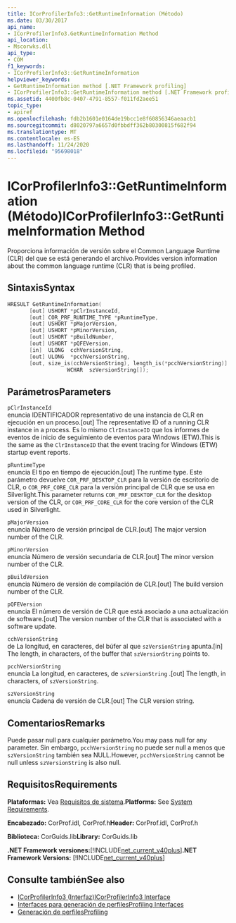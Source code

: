 ```yaml
---
title: ICorProfilerInfo3::GetRuntimeInformation (Método)
ms.date: 03/30/2017
api_name:
- ICorProfilerInfo3.GetRuntimeInformation Method
api_location:
- Mscorwks.dll
api_type:
- COM
f1_keywords:
- ICorProfilerInfo3::GetRuntimeInformation
helpviewer_keywords:
- GetRuntimeInformation method [.NET Framework profiling]
- ICorProfilerInfo3::GetRuntimeInformation method [.NET Framework profiling]
ms.assetid: 4400fb8c-0407-4791-8557-f011fd2aee51
topic_type:
- apiref
ms.openlocfilehash: fdb2b1601e0164de19bcc1e8f60856346aeaacb1
ms.sourcegitcommit: d8020797a6657d0fbbdff362b80300815f682f94
ms.translationtype: MT
ms.contentlocale: es-ES
ms.lasthandoff: 11/24/2020
ms.locfileid: "95698018"
---
```

# <a name="icorprofilerinfo3getruntimeinformation-method"></a><span data-ttu-id="315fb-102">ICorProfilerInfo3::GetRuntimeInformation (Método)</span><span class="sxs-lookup"><span data-stu-id="315fb-102">ICorProfilerInfo3::GetRuntimeInformation Method</span></span>

<span data-ttu-id="315fb-103">Proporciona información de versión sobre el Common Language Runtime (CLR) del que se está generando el archivo.</span><span class="sxs-lookup"><span data-stu-id="315fb-103">Provides version information about the common language runtime (CLR) that is being profiled.</span></span>  
  
## <a name="syntax"></a><span data-ttu-id="315fb-104">Sintaxis</span><span class="sxs-lookup"><span data-stu-id="315fb-104">Syntax</span></span>  
  
```cpp  
HRESULT GetRuntimeInformation(  
       [out] USHORT *pClrInstanceId,  
       [out] COR_PRF_RUNTIME_TYPE *pRuntimeType,  
       [out] USHORT *pMajorVersion,  
       [out] USHORT *pMinorVersion,  
       [out] USHORT *pBuildNumber,  
       [out] USHORT *pQFEVersion,  
       [in]  ULONG  cchVersionString,  
       [out] ULONG  *pcchVersionString,  
       [out, size_is(cchVersionString), length_is(*pcchVersionString)]  
                   WCHAR  szVersionString[]);  
```  
  
## <a name="parameters"></a><span data-ttu-id="315fb-105">Parámetros</span><span class="sxs-lookup"><span data-stu-id="315fb-105">Parameters</span></span>  

 `pClrInstanceId`  
 <span data-ttu-id="315fb-106">enuncia IDENTIFICADOR representativo de una instancia de CLR en ejecución en un proceso.</span><span class="sxs-lookup"><span data-stu-id="315fb-106">[out] The representative ID of a running CLR instance in a process.</span></span> <span data-ttu-id="315fb-107">Es lo mismo `ClrInstanceID` que los informes de eventos de inicio de seguimiento de eventos para Windows (ETW).</span><span class="sxs-lookup"><span data-stu-id="315fb-107">This is the same as the `ClrInstanceID` that the event tracing for Windows (ETW) startup event reports.</span></span>  
  
 `pRuntimeType`  
 <span data-ttu-id="315fb-108">enuncia El tipo en tiempo de ejecución.</span><span class="sxs-lookup"><span data-stu-id="315fb-108">[out] The runtime type.</span></span> <span data-ttu-id="315fb-109">Este parámetro devuelve `COR_PRF_DESKTOP_CLR` para la versión de escritorio de CLR, o `COR_PRF_CORE_CLR` para la versión principal de CLR que se usa en Silverlight.</span><span class="sxs-lookup"><span data-stu-id="315fb-109">This parameter returns `COR_PRF_DESKTOP_CLR` for the desktop version of the CLR, or `COR_PRF_CORE_CLR` for the core version of the CLR used in Silverlight.</span></span>  
  
 `pMajorVersion`  
 <span data-ttu-id="315fb-110">enuncia Número de versión principal de CLR.</span><span class="sxs-lookup"><span data-stu-id="315fb-110">[out] The major version number of the CLR.</span></span>  
  
 `pMinorVersion`  
 <span data-ttu-id="315fb-111">enuncia Número de versión secundaria de CLR.</span><span class="sxs-lookup"><span data-stu-id="315fb-111">[out] The minor version number of the CLR.</span></span>  
  
 `pBuildVersion`  
 <span data-ttu-id="315fb-112">enuncia Número de versión de compilación de CLR.</span><span class="sxs-lookup"><span data-stu-id="315fb-112">[out] The build version number of the CLR.</span></span>  
  
 `pQFEVersion`  
 <span data-ttu-id="315fb-113">enuncia El número de versión de CLR que está asociado a una actualización de software.</span><span class="sxs-lookup"><span data-stu-id="315fb-113">[out] The version number of the CLR that is associated with a software update.</span></span>  
  
 `cchVersionString`  
 <span data-ttu-id="315fb-114">de La longitud, en caracteres, del búfer al que `szVersionString` apunta.</span><span class="sxs-lookup"><span data-stu-id="315fb-114">[in] The length, in characters, of the buffer that `szVersionString` points to.</span></span>  
  
 `pcchVersionString`  
 <span data-ttu-id="315fb-115">enuncia La longitud, en caracteres, de `szVersionString` .</span><span class="sxs-lookup"><span data-stu-id="315fb-115">[out] The length, in characters, of `szVersionString`.</span></span>  
  
 `szVersionString`  
 <span data-ttu-id="315fb-116">enuncia Cadena de versión de CLR.</span><span class="sxs-lookup"><span data-stu-id="315fb-116">[out] The CLR version string.</span></span>  
  
## <a name="remarks"></a><span data-ttu-id="315fb-117">Comentarios</span><span class="sxs-lookup"><span data-stu-id="315fb-117">Remarks</span></span>  

 <span data-ttu-id="315fb-118">Puede pasar null para cualquier parámetro.</span><span class="sxs-lookup"><span data-stu-id="315fb-118">You may pass null for any parameter.</span></span> <span data-ttu-id="315fb-119">Sin embargo, `pcchVersionString` no puede ser null a menos que `szVersionString` también sea NULL.</span><span class="sxs-lookup"><span data-stu-id="315fb-119">However, `pcchVersionString` cannot be null unless `szVersionString` is also null.</span></span>  
  
## <a name="requirements"></a><span data-ttu-id="315fb-120">Requisitos</span><span class="sxs-lookup"><span data-stu-id="315fb-120">Requirements</span></span>  

 <span data-ttu-id="315fb-121">**Plataformas:** Vea [Requisitos de sistema](../../get-started/system-requirements.md).</span><span class="sxs-lookup"><span data-stu-id="315fb-121">**Platforms:** See [System Requirements](../../get-started/system-requirements.md).</span></span>  
  
 <span data-ttu-id="315fb-122">**Encabezado:** CorProf.idl, CorProf.h</span><span class="sxs-lookup"><span data-stu-id="315fb-122">**Header:** CorProf.idl, CorProf.h</span></span>  
  
 <span data-ttu-id="315fb-123">**Biblioteca:** CorGuids.lib</span><span class="sxs-lookup"><span data-stu-id="315fb-123">**Library:** CorGuids.lib</span></span>  
  
 <span data-ttu-id="315fb-124">**.NET Framework versiones:**[!INCLUDE[net_current_v40plus](../../../../includes/net-current-v40plus-md.md)]</span><span class="sxs-lookup"><span data-stu-id="315fb-124">**.NET Framework Versions:** [!INCLUDE[net_current_v40plus](../../../../includes/net-current-v40plus-md.md)]</span></span>  
  
## <a name="see-also"></a><span data-ttu-id="315fb-125">Consulte también</span><span class="sxs-lookup"><span data-stu-id="315fb-125">See also</span></span>

- [<span data-ttu-id="315fb-126">ICorProfilerInfo3 (Interfaz)</span><span class="sxs-lookup"><span data-stu-id="315fb-126">ICorProfilerInfo3 Interface</span></span>](icorprofilerinfo3-interface.md)
- [<span data-ttu-id="315fb-127">Interfaces para generación de perfiles</span><span class="sxs-lookup"><span data-stu-id="315fb-127">Profiling Interfaces</span></span>](profiling-interfaces.md)
- [<span data-ttu-id="315fb-128">Generación de perfiles</span><span class="sxs-lookup"><span data-stu-id="315fb-128">Profiling</span></span>](index.md)
